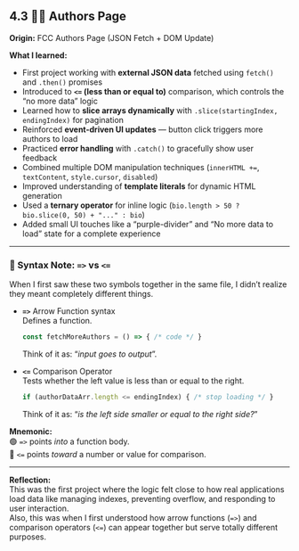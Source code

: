 ## 4.3 🧑‍💻 Authors Page  
**Origin:** FCC Authors Page (JSON Fetch + DOM Update)

**What I learned:**  
- First project working with **external JSON data** fetched using `fetch()` and `.then()` promises  
- Introduced to **`<=` (less than or equal to)** comparison, which controls the “no more data” logic  
- Learned how to **slice arrays dynamically** with `.slice(startingIndex, endingIndex)` for pagination  
- Reinforced **event-driven UI updates** — button click triggers more authors to load  
- Practiced **error handling** with `.catch()` to gracefully show user feedback  
- Combined multiple DOM manipulation techniques (`innerHTML +=`, `textContent`, `style.cursor`, `disabled`)  
- Improved understanding of **template literals** for dynamic HTML generation  
- Used a **ternary operator** for inline logic (`bio.length > 50 ? bio.slice(0, 50) + "..." : bio`)  
- Added small UI touches like a “purple-divider” and “No more data to load” state for a complete experience  

---

### 🧩 Syntax Note: `=>` vs `<=`
When I first saw these two symbols together in the same file, I didn’t realize they meant completely different things.

- **`=>`** Arrow Function syntax  
  Defines a function.  
  ```js
  const fetchMoreAuthors = () => { /* code */ }
  ```
  Think of it as: “*input goes to output*”.

- **`<=`** Comparison Operator  
  Tests whether the left value is less than or equal to the right.  
  ```js
  if (authorDataArr.length <= endingIndex) { /* stop loading */ }
  ```
  Think of it as: “*is the left side smaller or equal to the right side?*”

**Mnemonic:**  
🟢 `=>` points *into* a function body.  
🔵 `<=` points *toward* a number or value for comparison.  

---

**Reflection:**  
This was the first project where the logic felt close to how real applications load data like managing indexes, preventing overflow, and responding to user interaction.  
Also, this was when I first understood how arrow functions (`=>`) and comparison operators (`<=`) can appear together but serve totally different purposes.
